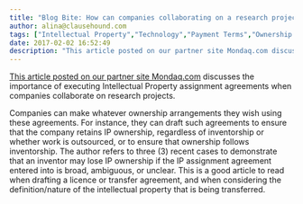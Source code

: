 ```yaml
---
title: "Blog Bite: How can companies collaborating on a research project use intellectual property assignment agreements to establish IP ownership arrangements?"
author: alina@clausehound.com
tags: ["Intellectual Property","Technology","Payment Terms","Ownership of Intellectual Property","Intellectual Property Transfer","Agreements","IP Transfer","Blog Bites","Mondaq","Canada (General)"]
date: 2017-02-02 16:52:49
description: "This article posted on our partner site Mondaq.com discusses the importance of executing Intellectual Property assignment agreements when companies collaborate on research projects."
---
```


[This article posted on our partner site Mondaq.com](http://www.mondaq.com/canada/x/564768/Patent/Creative+Collaboration+Agreements+That+Work) discusses the importance of executing Intellectual Property assignment agreements when companies collaborate on research projects.

Companies can make whatever ownership arrangements they wish using these agreements. For instance, they can draft such agreements to ensure that the company retains IP ownership, regardless of inventorship or whether work is outsourced, or to ensure that ownership follows inventorship. The author refers to three (3) recent cases to demonstrate that an inventor may lose IP ownership if the IP assignment agreement entered into is broad, ambiguous, or unclear. This is a good article to read when drafting a licence or transfer agreement, and when considering the definition/nature of the intellectual property that is being transferred.

